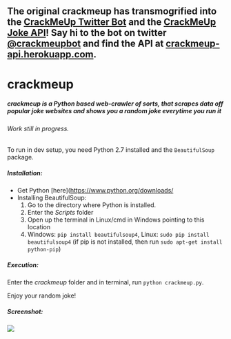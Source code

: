 ## The original crackmeup has transmogrified into the [CrackMeUp Twitter Bot](https://github.com/bholagabbar/crackmeup-bot) and the [CrackMeUp Joke API](https://github.com/bholagabbar/crackmeup-api)! Say hi to the bot on twitter [@crackmeupbot](https://twitter.com/crackmeupbot) and find the API at [crackmeup-api.herokuapp.com](crackmeup-api.herokuapp.com).

# crackmeup

##### *crackmeup* is a Python based web-crawler of sorts, that scrapes data off popular joke websites and shows you a random joke everytime you run it

###### Work still in progress.

To run in dev setup, you need  Python 2.7 installed and the `BeautifulSoup` package.

##### Installation:

* Get Python [here](https://www.python.org/downloads/
* Installing BeautifulSoup:
    1. Go to the directory where Python is installed.
    2. Enter the *Scripts* folder
    3. Open up the terminal in Linux/cmd in Windows pointing to this location
    4. Windows: `pip install beautifulsoup4`, Linux: `sudo pip install beautifulsoup4` (if pip is not installed, then run `sudo apt-get install python-pip`)

##### Execution:

Enter the *crackmeup* folder and in terminal, run `python crackmeup.py`.

Enjoy your random joke!

##### Screenshot:
![](http://i.imgur.com/vo3K5rP.png)
